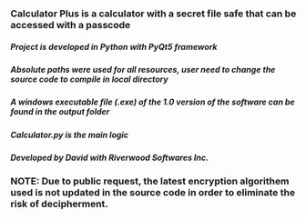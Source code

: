 ### Calculator Plus is a calculator with a secret file safe that can be accessed with a passcode
##### Project is developed in Python with PyQt5 framework
##### Absolute paths were used for all resources, user need to change the source code to compile in local directory
##### A windows executable file (.exe) of the 1.0 version of the software can be found in the output folder
##### Calculator.py is the main logic
##### Developed by David with Riverwood Softwares Inc.

### NOTE: Due to public request, the latest encryption algorithem used is not updated in the source code in order to eliminate the risk of decipherment.
